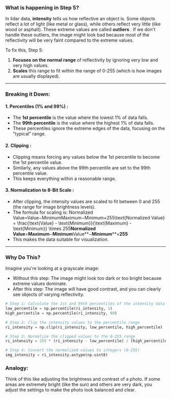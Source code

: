 
### What is happening in Step 5?

In lidar data, **intensity** tells us how reflective an object is. Some objects reflect a lot of light (like metal or glass), while others reflect very little (like wood or asphalt). These extreme values are called  **outliers** . If we don't handle these outliers, the image might look bad because most of the reflectivity will be very faint compared to the extreme values.

To fix this, Step 5:

1. **Focuses on the normal range** of reflectivity by ignoring very low and very high values.
2. **Scales** this range to fit within the range of 0-255 (which is how images are usually displayed).

---

### Breaking it Down:

#### 1.  **Percentiles (1% and 99%)** :

* The **1st percentile** is the value where the lowest 1% of data falls.
* The **99th percentile** is the value where the highest 1% of data falls.
* These percentiles ignore the extreme edges of the data, focusing on the "typical" range.

#### 2.  **Clipping** :

* Clipping means forcing any values below the 1st percentile to become the 1st percentile value.
* Similarly, any values above the 99th percentile are set to the 99th percentile value.
* This keeps everything within a reasonable range.

#### 3.  **Normalization to 8-Bit Scale** :

* After clipping, the intensity values are scaled to fit between 0 and 255 (the range for image brightness levels).
* The formula for scaling is:
  Normalized Value=Value−MinimumMaximum−Minimum×255\text{Normalized Value} = \frac{\text{Value} - \text{Minimum}}{\text{Maximum} - \text{Minimum}} \times 255**Normalized Value**=**Maximum**−**Minimum**Value**−**Minimum****×**255**
* This makes the data suitable for visualization.

---

### Why Do This?

Imagine you're looking at a grayscale image:

* Without this step: The image might look too dark or too bright because extreme values dominate.
* After this step: The image will have good contrast, and you can clearly see objects of varying reflectivity.


```python
# Step 1: Calculate the 1st and 99th percentiles of the intensity data
low_percentile = np.percentile(ri_intensity, 1)
high_percentile = np.percentile(ri_intensity, 99)

# Step 2: Clip the intensity values to the percentile range
ri_intensity = np.clip(ri_intensity, low_percentile, high_percentile)

# Step 3: Normalize the clipped values to the 0-255 range
ri_intensity = 255 * (ri_intensity - low_percentile) / (high_percentile - low_percentile)

# Step 4: Convert the normalized values to integers (0-255)
img_intensity = ri_intensity.astype(np.uint8)

```



### Analogy:

Think of this like adjusting the brightness and contrast of a photo. If some areas are extremely bright (like the sun) and others are very dark, you adjust the settings to make the photo look balanced and clear.
